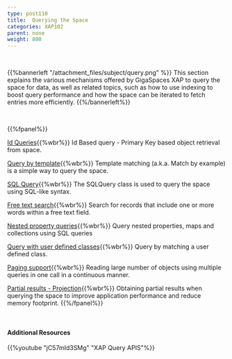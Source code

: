 ```yaml
---
type: post110
title:  Querying the Space
categories: XAP102
parent: none
weight: 800
---
```


<br>


{{%bannerleft "/attachment_files/subject/query.png" %}}
 This section explains the various mechanisms offered by GigaSpaces XAP to query the space for data, as well as related topics, such as how to use indexing to boost query performance and how the space can be iterated to fetch entries more efficiently.
{{%/bannerleft%}}

<br>

{{%fpanel%}}

[Id Queries](./query-by-id.html){{%wbr%}}
Id Based query - Primary Key based object retrieval from space.

[Query by template](./query-template-matching.html){{%wbr%}}
Template matching (a.k.a. Match by example) is a simple way to query the space.

[SQL Query](./query-sql.html){{%wbr%}}
The SQLQuery class is used to query the space using SQL-like syntax.

[Free text search](./query-free-text-search.html){{%wbr%}}
Search for records that include one or more words within a free text field.

[Nested property queries](./query-nested-properties.html){{%wbr%}}
Query nested properties, maps and collections using SQL queries

[Query with user defined classes](./query-user-defined-classes.html){{%wbr%}}
Query by matching a user defined class.

[Paging support](./query-paging-support-old.html){{%wbr%}}
Reading large number of objects using multiple queries in one call in a continuous manner.

[Partial results - Projection](./query-partial-results.html){{%wbr%}}
Obtaining partial results when querying the space to improve application performance and reduce memory footprint.
{{%/fpanel%}}

<br>

#### Additional Resources

{{%youtube "jC57mId3SMg"  "XAP Query APIS"%}}
